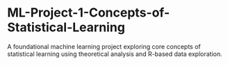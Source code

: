 # ML-Project-1-Concepts-of-Statistical-Learning
A foundational machine learning project exploring core concepts of statistical learning using theoretical analysis and R-based data exploration.
